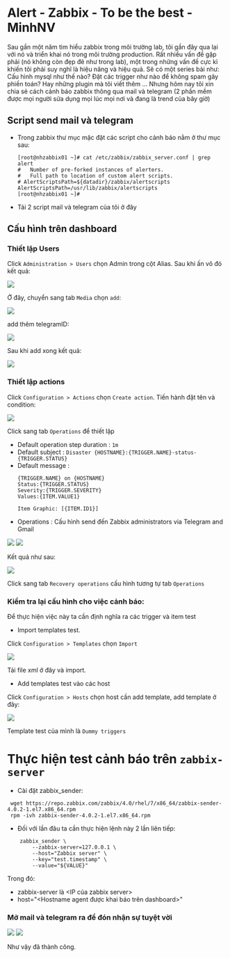 # Alert - Zabbix - To be the best - MinhNV

Sau gần một năm tìm hiểu zabbix trong môi trường lab, tôi gần đây qua lại với nó và triển khai nó trong môi trường production. Rất nhiều vấn đề gặp phải (nó không còn đẹp đẽ như trong lab), một trong những vấn đề cực kì khiến tôi phải suy nghĩ là hiệu năng và hiệu quả. Sẽ có một series bài như: Cấu hình mysql như thế nào? Đặt các trigger như nào để không spam gây phiền toán? Hay những plugin mà tôi viết thêm ... 
Nhưng hôm nay tôi xin chia sẻ cách cảnh báo zabbix thông qua mail và telegram (2 phần mềm được mọi người sửa dụng mọi lúc mọi nơi và đang là trend của bây giờ)


## Script send mail và telegram

- Trong zabbix thư mục mặc đặt các script cho cảnh báo nằm ở thư mục sau:

    ```
    [root@nhzabbix01 ~]# cat /etc/zabbix/zabbix_server.conf | grep alert
    #	Number of pre-forked instances of alerters.
    #	Full path to location of custom alert scripts.
    # AlertScriptsPath=${datadir}/zabbix/alertscripts
    AlertScriptsPath=/usr/lib/zabbix/alertscripts
    [root@nhzabbix01 ~]# 
    ```

- Tải 2 script mail và telegram của tôi ở đây

## Cấu hình trên dashboard

### Thiết lập Users

Click `Administration > Users` chọn Admin trong cột Alias. Sau khi ấn vô đó kết quả: 

<img src="https://i.imgur.com/T9UOQlb.png">

Ở đây, chuyển sang tab `Media` chọn `add`:

<img src="https://i.imgur.com/hwRIrf8.png">

add thêm telegramID:

<img src="https://i.imgur.com/YOUboWp.png">

Sau khi add xong kết quả: 

<img src="https://i.imgur.com/I9OQxUE.png">

### Thiết lập actions

Click `Configuration > Actions` chọn `Create action`. Tiến hành đặt tên và condition:

<img src="https://i.imgur.com/9w36y84.png">


Click sang tab `Operations` để thiết lập 

- Default operation step duration : `1m`
- Default subject : `Disaster {HOSTNAME}:{TRIGGER.NAME}-status-{TRIGGER.STATUS}`
- Default message : 
    ```
    {TRIGGER.NAME} on {HOSTNAME}
    Status:{TRIGGER.STATUS}
    Severity:{TRIGGER.SEVERITY}
    Values:{ITEM.VALUE1}

    Item Graphic: [{ITEM.ID1}]
    ```
- Operations : Cấu hình send đến Zabbix administrators via Telegram and Gmail 

<img src="https://i.imgur.com/IqKrwxc.png">

<img src="https://i.imgur.com/4lNrRTj.png">

Kết quả như sau:

<img src="https://i.imgur.com/BrVpbu9.png">

Click sang tab `Recovery operations` cấu hình tương tự tab `Operations`

### Kiểm tra lại cấu hình cho việc cảnh báo: 

Để thực hiện việc này ta cần định nghĩa ra các trigger và item test

- Import templates test. 

Click `Configuration > Templates` chọn `Import`

<img src="https://i.imgur.com/NjnnhP7.png">

Tải file xml ở đây và import. 

- Add templates test vào các host

Click `Configuration > Hosts` chọn host cần add template, add template ở đây: 

<img src="https://i.imgur.com/seUTNEx.png">

Template test của mình là `Dummy triggers`

# Thực hiện test cảnh báo trên `zabbix-server`

- Cài đặt zabbix_sender: 

```
 wget https://repo.zabbix.com/zabbix/4.0/rhel/7/x86_64/zabbix-sender-4.0.2-1.el7.x86_64.rpm
 rpm -ivh zabbix-sender-4.0.2-1.el7.x86_64.rpm

```

- Đối với lần đâu ta cần thực hiện lệnh này 2 lần liên tiếp:

```
    zabbix_sender \
        --zabbix-server=127.0.0.1 \
        --host="Zabbix server" \
        --key="test.timestamp" \
        --value="${VALUE}"
```

Trong đó: 

- zabbix-server là <IP của zabbix server>
- host="<Hostname agent được khai báo trên dashboard>"

### Mở mail và telegram ra để đón nhận sự tuyệt vời


<img src="https://i.imgur.com/BoWxWoB.png">

<img src="https://i.imgur.com/qYOhYXu.png">

Như vậy đã thành công.





 




